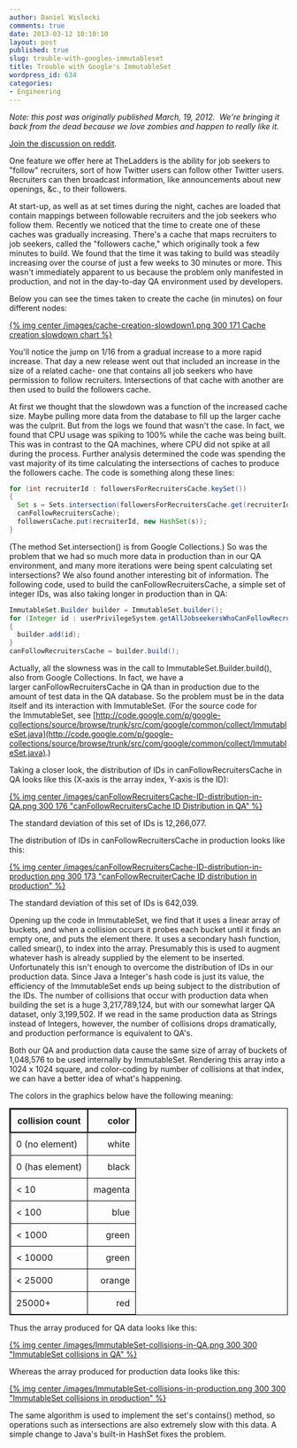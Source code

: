 ```yaml
---
author: Daniel Wislocki
comments: true
date: 2013-03-12 10:10:10
layout: post
published: true
slug: trouble-with-googles-immutableset
title: Trouble with Google's ImmutableSet
wordpress_id: 634
categories:
- Engineering
---
```


_Note: this post was originally published March, 19, 2012.  We're bringing it back from the dead because we love zombies and happen to really like it._

[Join the discussion on reddit](http://www.reddit.com/r/programming/comments/1a5by8/trouble_with_googles_immutableset/).

One feature we offer here at TheLadders is the ability for job seekers to "follow" recruiters, sort of how Twitter users can follow other Twitter users. Recruiters can then broadcast information, like announcements about new openings, &c., to their followers.

At start-up, as well as at set times during the night, caches are loaded that contain mappings between followable recruiters and the job seekers who follow them.
Recently we noticed that the time to create one of these caches was gradually increasing. There's a cache that maps recruiters to job seekers, called the "followers cache," which originally took a few minutes to build. We found that the time it was taking to build was steadily increasing over the course of just a few weeks to 30 minutes or more. This wasn't immediately apparent to us because the problem only manifested in production, and not in the day-to-day QA environment used by developers.

Below you can see the times taken to create the cache (in minutes) on four different nodes:

<!-- more -->

[{% img center /images/cache-creation-slowdown1.png 300 171 Cache creation slowdown chart  %}](/images/cache-creation-slowdown1.png)

You'll notice the jump on 1/16 from a gradual increase to a more rapid increase. That day a new release went out that included an increase in the size of a related cache- one that contains all job seekers who have permission to follow recruiters. Intersections of that cache with another are then used to build the followers cache.

At first we thought that the slowdown was a function of the increased cache size. Maybe pulling more data from the database to fill up the larger cache was the culprit. But from the logs we found that wasn't the case. In fact, we found that CPU usage was spiking to 100% while the cache was being built. This was in contrast to the QA machines, where CPU did not spike at all during the process. Further analysis determined the code was spending the vast majority of its time calculating the intersections of caches to produce the followers cache. The code is something along these lines:

``` java 
for (int recruiterId : followersForRecruitersCache.keySet())
{
  Set s = Sets.intersection(followersForRecruitersCache.get(recruiterId),
  canFollowRecruitersCache);
  followersCache.put(recruiterId, new HashSet(s));
}
```

(The method Set.intersection() is from Google Collections.) So was the problem that we had so much more data in production than in our QA environment, and many more iterations were being spent calculating set intersections? We also found another interesting bit of information. The following code, used to build the canFollowRecruitersCache, a simple set of integer IDs, was also taking longer in production than in QA:

``` java
ImmutableSet.Builder builder = ImmutableSet.builder();
for (Integer id : userPrivilegeSystem.getAllJobseekersWhoCanFollowRecruiters())
{
  builder.add(id);
}
canFollowRecruitersCache = builder.build();
```

Actually, all the slowness was in the call to ImmutableSet.Builder.build(), also from Google Collections. In fact, we have a larger canFollowRecruitersCache in QA than in production due to the amount of test data in the QA database. So the problem must be in the data itself and its interaction with ImmutableSet. (For the source code for the ImmutableSet, see [http://code.google.com/p/google-collections/source/browse/trunk/src/com/google/common/collect/ImmutableSet.java](http://code.google.com/p/google-collections/source/browse/trunk/src/com/google/common/collect/ImmutableSet.java).)

Taking a closer look, the distribution of IDs in canFollowRecruitersCache in QA looks like this (X-axis is the array index, Y-axis is the ID):

[{% img center /images/canFollowRecruitersCache-ID-distribution-in-QA.png 300 176 "canFollowRecruitersCache ID Distribution in QA" %}](/images/canFollowRecruitersCache-ID-distribution-in-QA.png)

The standard deviation of this set of IDs is 12,266,077.

The distribution of IDs in canFollowRecruitersCache in production looks like this:

[{% img center /images/canFollowRecruitersCache-ID-distribution-in-production.png 300 173 "canFollowRecruiterCache ID distribution in production" %}](/images/canFollowRecruitersCache-ID-distribution-in-production.png)

The standard deviation of this set of IDs is 642,039.

Opening up the code in ImmutableSet, we find that it uses a linear array of buckets, and when a collision occurs it probes each bucket until it finds an empty one, and puts the element there. It uses a secondary hash function, called smear(), to index into the array. Presumably this is used to augment whatever hash is already supplied by the element to be inserted. Unfortunately this isn't enough to overcome the distribution of IDs in our production data. Since Java a Integer's hash code is just its value, the efficiency of the ImmutableSet ends up being subject to the distribution of the IDs. The number of collisions that occur with production data when building the set is a huge 3,217,789,124, but with our somewhat larger QA dataset, only 3,199,502. If we read in the same production data as Strings instead of Integers, however, the number of collisions drops dramatically, and production performance is equivalent to QA's.

Both our QA and production data cause the same size of array of buckets of 1,048,576 to be used internally by ImmutableSet. Rendering this array into a 1024 x 1024 square, and color-coding by number of collisions at that index, we can have a better idea of what's happening.

The colors in the graphics below have the following meaning:

<table style="border:1px solid black;border-collapse:collapse;margin:auto;">
  <tbody>
    <tr>
      <th style="border:2px solid black;padding:10px;">collision count</th>
      <th style="border:2px solid black;padding:10px;text-align:right">color</th>
    </tr>
    <tr>  
      <td style="border:1px solid black;padding:10px;">0 (no element)</td>
      <td style="border:1px solid black;padding:10px;text-align:right">white</td>
    </tr>
    <tr>
      <td style="border:1px solid black;padding:10px;">0 (has element)</td>
      <td style="border:1px solid black;padding:10px;text-align:right">black</td>
    </tr>
    <tr>
      <td style="border:1px solid black;padding:10px;">&lt; 10</td>
      <td style="border:1px solid black;padding:10px;text-align:right">magenta</td>
    </tr>
    <tr>
      <td style="border:1px solid black;padding:10px;">&lt; 100</td>
      <td style="border:1px solid black;padding:10px;text-align:right">blue</td>
    </tr>
    <tr>
      <td style="border:1px solid black;padding:10px;">&lt; 1000</td>
      <td style="border:1px solid black;padding:10px;text-align:right">green</td>
    </tr>
    <tr>
      <td style="border:1px solid black;padding:10px;">&lt; 10000</td>
      <td style="border:1px solid black;padding:10px;text-align:right">green</td>
    </tr>
    <tr>
      <td style="border:1px solid black;padding:10px;">&lt; 25000</td>
      <td style="border:1px solid black;padding:10px;text-align:right">orange</td>
    </tr>
    <tr>
      <td style="border:1px solid black;padding:10px;">25000+</td>
      <td style="border:1px solid black;padding:10px;text-align:right">red</td>
    </tr>
  </tbody>
</table>

Thus the array produced for QA data looks like this:

[{% img center /images/ImmutableSet-collisions-in-QA.png 300 300 "ImmutableSet collisions in QA" %}](/images/ImmutableSet-collisions-in-QA.png)

Whereas the array produced for production data looks like this:

[{% img center /images/ImmutableSet-collisions-in-production.png 300 300 "ImmutableSet collisions in production" %}](/images/ImmutableSet-collisions-in-production.png)


The same algorithm is used to implement the set's contains() method, so operations such as intersections are also extremely slow with this data. A simple change to Java's built-in HashSet fixes the problem.



